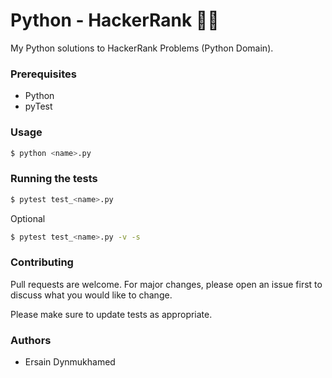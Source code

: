 # Python - HackerRank :pencil::snake:

My Python solutions to HackerRank Problems (Python Domain).



### Prerequisites
* Python
* pyTest

### Usage

```sh
$ python <name>.py 
```
### Running the tests
```sh
$ pytest test_<name>.py
```
Optional
```sh
$ pytest test_<name>.py -v -s
```


### Contributing
Pull requests are welcome. For major changes, please open an issue first to discuss what you would like to change.

Please make sure to update tests as appropriate.

### Authors
* Ersain Dynmukhamed
